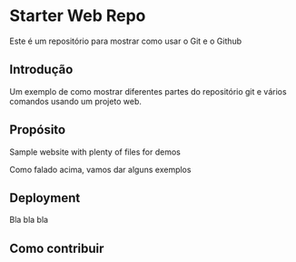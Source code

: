 # Starter Web Repo

Este é um repositório para mostrar como usar o Git e o Github

## Introdução

Um exemplo de como mostrar diferentes partes do repositório git e vários comandos usando um projeto web.

## Propósito

Sample website with plenty of files for demos

Como falado acima, vamos dar alguns exemplos

## Deployment

Bla bla bla

## Como contribuir
